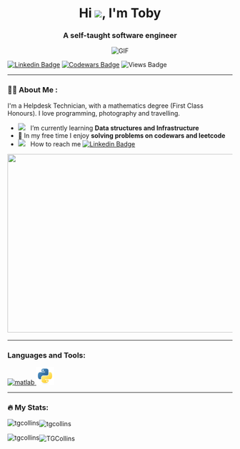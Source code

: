 <h1 align="center">Hi <img src="https://media.giphy.com/media/hvRJCLFzcasrR4ia7z/giphy.gif" width="30">, I'm Toby</h1>
<h3 align="center">A self-taught software engineer</h3>

<p align="center"><img alt="GIF" src="https://github.com/Gapur/Gapur/blob/main/assets/coding.gif?raw=true" width="210" height="156"></p>

[![Linkedin Badge](https://img.shields.io/badge/-LinkedIn-blue?style=flat&logo=Linkedin&logoColor=white)](https://www.linkedin.com/in/toby-collins-7278241a4/)
[![Codewars Badge](https://img.shields.io/badge/-Codewars-red?style=flat&logo=Codewars&logoColor=white)](https://www.codewars.com/users/TGCollins)
![Views Badge](https://komarev.com/ghpvc/?username=TGCollins&style=flat-square&color=blue)

---

<h3 align="left">👨‍💻  About Me :</h3>

I'm a Helpdesk Technician, with a mathematics degree (First Class Honours). I love programming, photography and travelling.

- <img src="https://github.com/Gapur/Gapur/blob/main/assets/developer.gif?raw=true" width="21" />&nbsp;&nbsp; I’m currently learning **Data structures and Infrastructure**
- 🔭 In my free time I enjoy **solving problems on codewars and leetcode**
- <img src="https://github.com/Gapur/Gapur/blob/main/assets/letterbox.gif?raw=true" width="21" />&nbsp;&nbsp; How to reach me [![Linkedin Badge](https://img.shields.io/badge/-Toby_Collins-blue?style=flat&logo=Linkedin&logoColor=white)](https://www.linkedin.com/in/toby-collins-7278241a4/)

<p align="center"><img src="https://media.giphy.com/media/dWesBcTLavkZuG35MI/giphy.gif" width="800" height="400"  /></p>

---

<h3 align="left">Languages and Tools:</h3>
<p align="left"> <a href="https://www.mathworks.com/" target="_blank" rel="noreferrer"> <img src="https://upload.wikimedia.org/wikipedia/commons/2/21/Matlab_Logo.png" alt="matlab" width="40" height="40"/> </a> <a href="https://www.python.org" target="_blank" rel="noreferrer"> <img src="https://raw.githubusercontent.com/devicons/devicon/master/icons/python/python-original.svg" alt="python" width="40" height="40"/> </a> </p>

---

<h3 align="left">🔥 My Stats: </h3>

<p><img align="left" src="http://github-readme-streak-stats.herokuapp.com?user=TGCollins&theme=dark&background=000000" alt="tgcollins" /></p>
<p><img align="center" src="https://github-readme-stats.vercel.app/api?username=TGCollins&show_icons=true&theme=radical" alt="tgcollins" /></p>
<p><img align="left" src="https://github.r2v.ch/codewars?user=TGCollins&stroke=%23BB432C" alt="tgcollins" /></p>
<p><img align="center" src="https://github-readme-stats.vercel.app/api/top-langs/?username=TGCollins&layout=compact&theme=vision-friendly-dark" alt="TGCollins" /></p>

